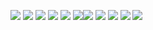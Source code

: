![](../../Images/Pasted%20image%2020240118193837.png)
![](../../Images/Pasted%20image%2020240118193841.png)
![](../../Images/Pasted%20image%2020240118193850.png)
![](../../Images/Pasted%20image%2020240118193858.png)
![](../../Images/Pasted%20image%2020240118193903.png)
![](../../Images/Pasted%20image%2020240118193907.png)![](../../Images/Pasted%20image%2020240118193910.png)
![](../../Images/Pasted%20image%2020240118193950.png)
![](../../Images/Pasted%20image%2020240118193955.png)
![](../../Images/Pasted%20image%2020240118194003.png)
![](../../Images/Pasted%20image%2020240118194006.png)

